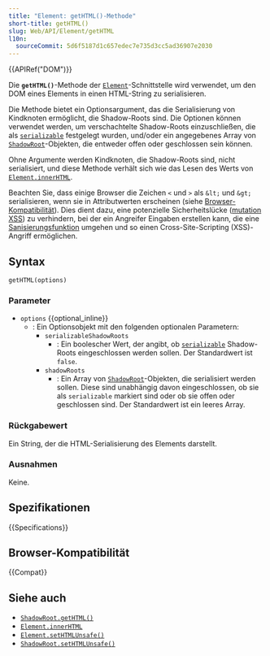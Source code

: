 ```yaml
---
title: "Element: getHTML()-Methode"
short-title: getHTML()
slug: Web/API/Element/getHTML
l10n:
  sourceCommit: 5d6f5187d1c657edec7e735d3cc5ad36907e2030
---
```


{{APIRef("DOM")}}

Die **`getHTML()`**-Methode der [`Element`](/de/docs/Web/API/Element)-Schnittstelle wird verwendet, um den DOM eines Elements in einen HTML-String zu serialisieren.

Die Methode bietet ein Optionsargument, das die Serialisierung von Kindknoten ermöglicht, die Shadow-Roots sind. Die Optionen können verwendet werden, um verschachtelte Shadow-Roots einzuschließen, die als [`serializable`](/de/docs/Web/API/ShadowRoot/serializable) festgelegt wurden, und/oder ein angegebenes Array von [`ShadowRoot`](/de/docs/Web/API/ShadowRoot)-Objekten, die entweder offen oder geschlossen sein können.

Ohne Argumente werden Kindknoten, die Shadow-Roots sind, nicht serialisiert, und diese Methode verhält sich wie das Lesen des Werts von [`Element.innerHTML`](/de/docs/Web/API/Element/innerHTML).

Beachten Sie, dass einige Browser die Zeichen `<` und `>` als `&lt;` und `&gt;` serialisieren, wenn sie in Attributwerten erscheinen (siehe [Browser-Kompatibilität](#browser-kompatibilität)). Dies dient dazu, eine potenzielle Sicherheitslücke ([mutation XSS](https://www.securitum.com/mutation-xss-via-mathml-mutation-dompurify-2-0-17-bypass.html)) zu verhindern, bei der ein Angreifer Eingaben erstellen kann, die eine [Sanisierungsfunktion](/de/docs/Web/Security/Attacks/XSS#sanitization) umgehen und so einen Cross-Site-Scripting (XSS)-Angriff ermöglichen.

## Syntax

```js-nolint
getHTML(options)
```

### Parameter

- `options` {{optional_inline}}
  - : Ein Optionsobjekt mit den folgenden optionalen Parametern:
    - `serializableShadowRoots`
      - : Ein boolescher Wert, der angibt, ob [`serializable`](/de/docs/Web/API/ShadowRoot/serializable) Shadow-Roots eingeschlossen werden sollen. Der Standardwert ist `false`.
    - `shadowRoots`
      - : Ein Array von [`ShadowRoot`](/de/docs/Web/API/ShadowRoot)-Objekten, die serialisiert werden sollen. Diese sind unabhängig davon eingeschlossen, ob sie als `serializable` markiert sind oder ob sie offen oder geschlossen sind. Der Standardwert ist ein leeres Array.

### Rückgabewert

Ein String, der die HTML-Serialisierung des Elements darstellt.

### Ausnahmen

Keine.

## Spezifikationen

{{Specifications}}

## Browser-Kompatibilität

{{Compat}}

## Siehe auch

- [`ShadowRoot.getHTML()`](/de/docs/Web/API/ShadowRoot/getHTML)
- [`Element.innerHTML`](/de/docs/Web/API/Element/innerHTML)
- [`Element.setHTMLUnsafe()`](/de/docs/Web/API/Element/setHTMLUnsafe)
- [`ShadowRoot.setHTMLUnsafe()`](/de/docs/Web/API/ShadowRoot/setHTMLUnsafe)
